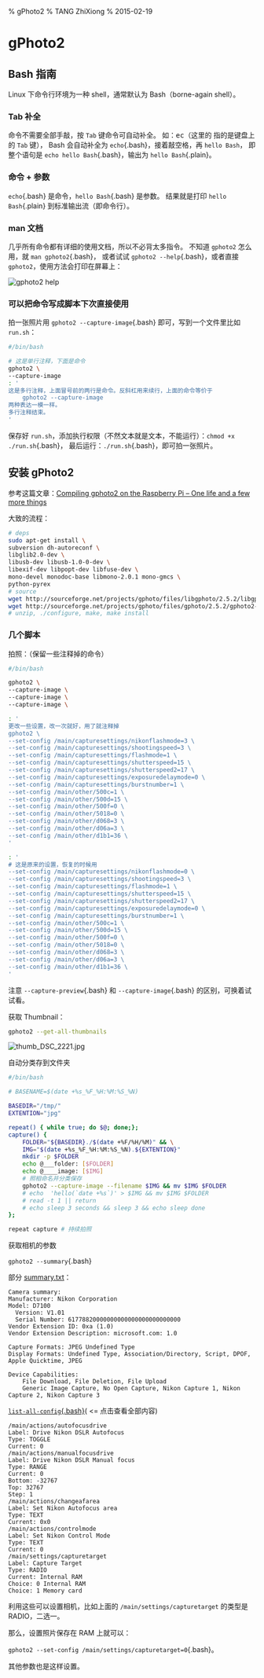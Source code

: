 % gPhoto2
% TANG ZhiXiong
% 2015-02-19

gPhoto2
=======

Bash 指南
---------

Linux 下命令行环境为一种 shell，通常默认为 Bash（borne-again shell）。

### Tab 补全

命令不需要全部手敲，按 `Tab` 键命令可自动补全。
如：<kbd>ec<TAB></kbd>（这里的 <kbd><TAB></kbd> 指的是键盘上的 `Tab` 键），
Bash 会自动补全为 `echo`{.bash}，接着敲空格，再 `hello Bash`，
即整个语句是 `echo hello Bash`{.bash}，输出为 `hello Bash`{.plain}。

### 命令 + 参数

`echo`{.bash} 是命令，`hello Bash`{.bash} 是参数。
结果就是打印 `hello Bash`{.plain} 到标准输出流（即命令行）。

### man 文档

几乎所有命令都有详细的使用文档，所以不必背太多指令。
不知道 `gphoto2` 怎么用，就 `man gphoto2`{.bash}，
或者试试 `gphoto2 --help`{.bash}，或者直接 `gphoto2`，使用方法会打印在屏幕上：

![gphoto2 help]

[gphoto2 help]: http://gnat.qiniudn.com/misc/gphoto2.png

### 可以把命令写成脚本下次直接使用

拍一张照片用 `gphoto2 --capture-image`{.bash} 即可，写到一个文件里比如 `run.sh`：

```bash
#/bin/bash

# 这是单行注释，下面是命令
gphoto2 \
--capture-image
: '
这是多行注释，上面冒号前的两行是命令。反斜杠用来续行，上面的命令等价于
    gphoto2 --capture-image
两种表达一模一样。
多行注释结束。
'
```

保存好 `run.sh`，添加执行权限（不然文本就是文本，不能运行）：`chmod +x ./run.sh`{.bash}，
最后运行：`./run.sh`{.bash}，即可拍一张照片。

安装 gPhoto2
------------

参考这篇文章：[Compiling gphoto2 on the Raspberry Pi – One life and a few more things](http://www.yannock.be/computer/compiling-gphoto2-on-the-raspberry-pi)

大致的流程：

```bash
# deps
sudo apt-get install \
subversion dh-autoreconf \
libglib2.0-dev \
libusb-dev libusb-1.0-0-dev \
libexif-dev libpopt-dev libfuse-dev \
mono-devel monodoc-base libmono-2.0.1 mono-gmcs \
python-pyrex
# source
wget http://sourceforge.net/projects/gphoto/files/libgphoto/2.5.2/libgphoto2-2.5.2.tar.gz
wget http://sourceforge.net/projects/gphoto/files/gphoto/2.5.2/gphoto2-2.5.2.tar.gz
# unzip, ./configure, make, make install
```

### 几个脚本

拍照：（保留一些注释掉的命令）

```bash
#/bin/bash

gphoto2 \
--capture-image \
--capture-image \
--capture-image \

: '
更改一些设置，改一次就好，用了就注释掉
gphoto2 \
--set-config /main/capturesettings/nikonflashmode=3 \
--set-config /main/capturesettings/shootingspeed=3 \
--set-config /main/capturesettings/flashmode=1 \
--set-config /main/capturesettings/shutterspeed=15 \
--set-config /main/capturesettings/shutterspeed2=17 \
--set-config /main/capturesettings/exposuredelaymode=0 \
--set-config /main/capturesettings/burstnumber=1 \
--set-config /main/other/500c=1 \
--set-config /main/other/500d=15 \
--set-config /main/other/500f=0 \
--set-config /main/other/5018=0 \
--set-config /main/other/d068=3 \
--set-config /main/other/d06a=3 \
--set-config /main/other/d1b1=36 \
'

: '
# 这是原来的设置，恢复的时候用
--set-config /main/capturesettings/nikonflashmode=0 \
--set-config /main/capturesettings/shootingspeed=3 \
--set-config /main/capturesettings/flashmode=1 \
--set-config /main/capturesettings/shutterspeed=15 \
--set-config /main/capturesettings/shutterspeed2=17 \
--set-config /main/capturesettings/exposuredelaymode=0 \
--set-config /main/capturesettings/burstnumber=1 \
--set-config /main/other/500c=1 \
--set-config /main/other/500d=15 \
--set-config /main/other/500f=0 \
--set-config /main/other/5018=0 \
--set-config /main/other/d068=3 \
--set-config /main/other/d06a=3 \
--set-config /main/other/d1b1=36 \
'
```

注意 `--capture-preview`{.bash} 和 `--capture-image`{.bash} 的区别，可换着试试看。

获取 Thumbnail：

```bash
gphoto2 --get-all-thumbnails
```

![thumb_DSC_2221.jpg]

[thumb_DSC_2221.jpg]: http://gnat.qiniudn.com/misc/thumb1.jpg

自动分类存到文件夹

```bash
#/bin/bash

# BASENAME=$(date +%s_%F_%H:%M:%S_%N)

BASEDIR="/tmp/"
EXTENTION="jpg"

repeat() { while true; do $@; done;};
capture() {
    FOLDER="${BASEDIR}./$(date +%F/%H/%M)" && \
    IMG="$(date +%s_%F_%H:%M:%S_%N).${EXTENTION}"
    mkdir -p $FOLDER
    echo @___folder: [$FOLDER]
    echo @____image: [$IMG]
    # 照相命名并分类保存
    gphoto2 --capture-image --filename $IMG && mv $IMG $FOLDER
    # echo  'hello(`date +%s`)' > $IMG && mv $IMG $FOLDER
    # read -t 1 || return
    # echo sleep 3 seconds && sleep 3 && echo sleep done
};

repeat capture # 持续拍照
```

获取相机的参数

`gphoto2 --summary`{.bash}

部分 [summary.txt]：

```plain
Camera summary:
Manufacturer: Nikon Corporation
Model: D7100
  Version: V1.01
  Serial Number: 61778820000000000000000000000000
Vendor Extension ID: 0xa (1.0)
Vendor Extension Description: microsoft.com: 1.0

Capture Formats: JPEG Undefined Type
Display Formats: Undefined Type, Association/Directory, Script, DPOF, Apple Quicktime, JPEG

Device Capabilities:
	File Download, File Deletion, File Upload
	Generic Image Capture, No Open Capture, Nikon Capture 1, Nikon Capture 2, Nikon Capture 3 
```

[`list-all-config`{.bash}][list-all-config.txt](  <= 点击查看全部内容)

```plain
/main/actions/autofocusdrive
Label: Drive Nikon DSLR Autofocus
Type: TOGGLE
Current: 0
/main/actions/manualfocusdrive
Label: Drive Nikon DSLR Manual focus
Type: RANGE
Current: 0
Bottom: -32767
Top: 32767
Step: 1
/main/actions/changeafarea
Label: Set Nikon Autofocus area
Type: TEXT
Current: 0x0
/main/actions/controlmode
Label: Set Nikon Control Mode
Type: TEXT
Current: 0
/main/settings/capturetarget
Label: Capture Target
Type: RADIO
Current: Internal RAM
Choice: 0 Internal RAM
Choice: 1 Memory card
```

利用这些可以设置相机，比如上面的 `/main/settings/capturetarget` 的类型是 RADIO，二选一。

那么，设置照片保存在 RAM 上就可以：

`gphoto2 --set-config /main/settings/capturetarget=0`{.bash}。

其他参数也是这样设置。

[summary.txt]: http://gnat.qiniudn.com/tmp/gphoto2/summary.txt
[list-all-config.txt]: http://gnat.qiniudn.com/tmp/gphoto2/list-all-config.txt